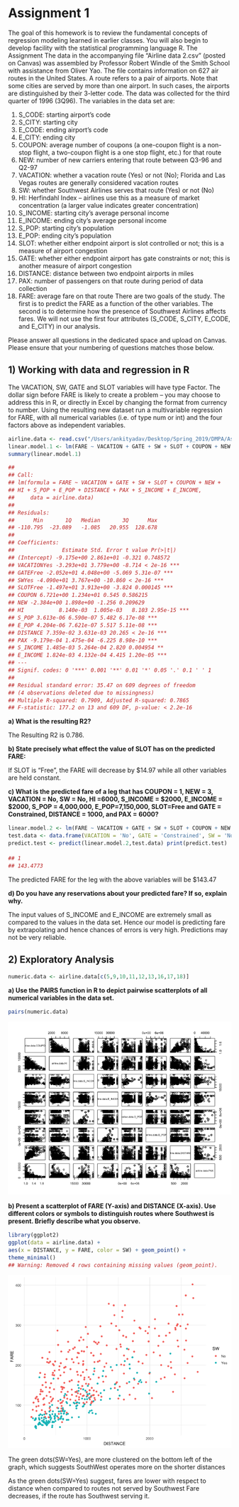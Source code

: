 # Assignment 1

The goal of this homework is to review the fundamental concepts of regression modeling learned in earlier classes. You will also begin to develop facility with the statistical programming language R.
The Assignment
The data in the accompanying file “Airline data 2.csv” (posted on Canvas) was assembled by Professor Robert Windle of the Smith School with assistance from Oliver Yao. The file contains information on 627 air routes in the United States. A route refers to a pair of airports. Note that some cities are served by more than one airport. In such cases, the airports are distinguished by their 3-letter code. The data was collected for the third quarter of 1996 (3Q96). The variables in the data set are:
1. S_CODE: starting airport’s code
2. S_CITY: starting city
3. E_CODE: ending airport’s code
4. E_CITY: ending city
5. COUPON: average number of coupons (a one-coupon flight is a non-stop flight, a two-coupon flight is a one stop flight, etc.) for that route
6. NEW: number of new carriers entering that route between Q3-96 and Q2-97
7. VACATION: whether a vacation route (Yes) or not (No); Florida and Las Vegas routes are generally
considered vacation routes
8. SW: whether Southwest Airlines serves that route (Yes) or not (No)
9. HI: Herfindahl Index – airlines use this as a measure of market concentration (a larger value indicates
greater concentration)
10. S_INCOME: starting city’s average personal income
11. E_INCOME: ending city’s average personal income
12. S_POP: starting city’s population
13. E_POP: ending city’s population
14. SLOT: whether either endpoint airport is slot controlled or not; this is a measure of airport congestion
15. GATE: whether either endpoint airport has gate constraints or not; this is another measure of airport
congestion
16. DISTANCE: distance between two endpoint airports in miles
17. PAX: number of passengers on that route during period of data collection
18. FARE: average fare on that route
There are two goals of the study. The first is to predict the FARE as a function of the other variables. The second is to determine how the presence of Southwest Airlines affects fares.
We will not use the first four attributes (S_CODE, S_CITY, E_CODE, and E_CITY) in our analysis.

Please answer all questions in the dedicated space and upload on Canvas. Please ensure that your numbering of questions matches those below.


## 1) Working with data and regression in R
The VACATION, SW, GATE and SLOT variables will have type Factor. The dollar sign before FARE is likely to create a problem – you may choose to address this in R, or directly in Excel by changing the format from currency to number. Using the resulting new dataset run a multivariable regression for FARE, with all numerical variables (i.e. of type num or int) and the four factors above as independent variables.

```R
airline.data <- read.csv("/Users/ankityadav/Desktop/Spring_2019/DMPA/Assignments/Assignme nt 1/Airline Data V2.csv")
linear.model.1 <- lm(FARE ~ VACATION + GATE + SW + SLOT + COUPON + NEW + HI + S_POP + E_P OP + DISTANCE + PAX + S_INCOME + E_INCOME, airline.data)
summary(linear.model.1)
```

```R
##
## Call:
## lm(formula = FARE ~ VACATION + GATE + SW + SLOT + COUPON + NEW +
## HI + S_POP + E_POP + DISTANCE + PAX + S_INCOME + E_INCOME,
##     data = airline.data)
##
## Residuals:
##      Min       1Q   Median       3Q      Max
## -110.795  -23.089   -1.085   20.955  128.678
##
## Coefficients:
##               Estimate Std. Error t value Pr(>|t|)
## (Intercept) -9.175e+00 2.861e+01 -0.321 0.748572
## VACATIONYes -3.293e+01 3.779e+00 -8.714 < 2e-16 ***
## GATEFree -2.052e+01 4.048e+00 -5.069 5.31e-07 ***
## SWYes -4.090e+01 3.767e+00 -10.860 < 2e-16 ***
## SLOTFree -1.497e+01 3.913e+00 -3.824 0.000145 ***
## COUPON 6.721e+00 1.234e+01 0.545 0.586215
## NEW -2.384e+00 1.898e+00 -1.256 0.209629
## HI           8.140e-03  1.005e-03   8.103 2.95e-15 ***
## S_POP 3.613e-06 6.590e-07 5.482 6.17e-08 ***
## E_POP 4.204e-06 7.621e-07 5.517 5.11e-08 ***
## DISTANCE 7.359e-02 3.631e-03 20.265 < 2e-16 ***
## PAX -9.179e-04 1.475e-04 -6.225 8.98e-10 ***
## S_INCOME 1.485e-03 5.264e-04 2.820 0.004954 **
## E_INCOME 1.824e-03 4.132e-04 4.415 1.20e-05 ***
## ---
## Signif. codes: 0 '***' 0.001 '**' 0.01 '*' 0.05 '.' 0.1 ' ' 1
##
## Residual standard error: 35.47 on 609 degrees of freedom
## (4 observations deleted due to missingness)
## Multiple R-squared: 0.7909, Adjusted R-squared: 0.7865
## F-statistic: 177.2 on 13 and 609 DF, p-value: < 2.2e-16
```

**a) What is the resulting R2?**

The Resulting R2 is 0.786.

**b) State precisely what effect the value of SLOT has on the predicted FARE:**

If SLOT is “Free”, the FARE will decrease by $14.97 while all other variables are held constant.

**c) What is the predicted fare of a leg that has COUPON = 1, NEW = 3, VACATION = No, SW = No, HI =6000, S_INCOME = $2000, E_INCOME = $2000, S_POP = 4,000,000, E_POP=7,150,000, SLOT=Free and GATE = Constrained, DISTANCE = 1000, and PAX = 6000?**
  
```R
linear.model.2 <- lm(FARE ~ VACATION + GATE + SW + SLOT + COUPON + NEW + HI + S_POP + E_POP + DISTANCE + PAX + S_INCOME + E_INCOME, airline.data)
test.data <- data.frame(VACATION = 'No', GATE = 'Constrained', SW = 'No', SLOT = 'Free ', COUPON = 1, NEW = 3, HI = 6000, S_POP = 4000000, E_POP = 7150000, DISTANCE = 1000, PAX = 6000, S_INCOME = 2000, E_INCOME = 2000)
predict.test <- predict(linear.model.2,test.data) print(predict.test)

## 1
## 143.4773
```
The predicted FARE for the leg with the above variables will be $143.47

**d) Do you have any reservations about your predicted fare? If so, explain why.**

The input values of S_INCOME and E_INCOME are extremely small as compared to the values in the data set. Hence our model is predicting fare by extrapolating and hence chances of errors is very high. Predictions may not be very reliable.


## 2) Exploratory Analysis

```R
numeric.data <- airline.data[c(5,9,10,11,12,13,16,17,18)]
```

**a) Use the PAIRS function in R to depict pairwise scatterplots of all numerical variables in the data set.**

```R
pairs(numeric.data)
```
![alt_text](https://github.com/ankity09/R-programming/blob/master/Data_Mining_Assignments/Assignment_Images/Assignment1_2_a.png)

**b) Present a scatterplot of FARE (Y-axis) and DISTANCE (X-axis). Use different colors or symbols to distinguish routes where Southwest is present. Briefly describe what you observe.**

```R
library(ggplot2)
ggplot(data = airline.data) +
aes(x = DISTANCE, y = FARE, color = SW) + geom_point() +
theme_minimal()
## Warning: Removed 4 rows containing missing values (geom_point).
```
![alt_text](https://github.com/ankity09/R-programming/blob/master/Data_Mining_Assignments/Assignment_Images/Assignement1_2_b.png)

The green dots(SW=Yes), are more clustered on the bottom left of the graph, which suggests SouthWest operates more on the shorter distances

As the green dots(SW=Yes) suggest, fares are lower with respect to distance when compared to routes not served by Southwest
Fare decreases, if the route has Southwest serving it.

